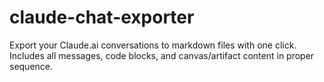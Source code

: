 # claude-chat-exporter
Export your Claude.ai conversations to markdown files with one click. Includes all messages, code blocks, and canvas/artifact content in proper sequence.
